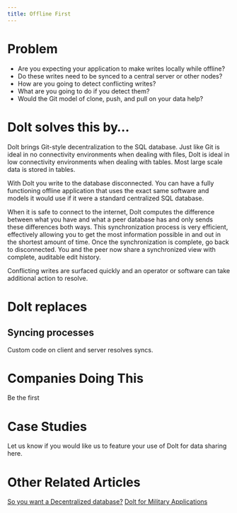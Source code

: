 ```yaml
---
title: Offline First
---
```


# Problem

* Are you expecting your application to make writes locally while offline?
* Do these writes need to be synced to a central server or other nodes?
* How are you going to detect conflicting writes?
* What are you going to do if you detect them?
* Would the Git model of clone, push, and pull on your data help?

# Dolt solves this by…

Dolt brings Git-style decentralization to the SQL database. Just like Git is ideal in no connectivity environments when dealing with files, Dolt is ideal in low connectivity environments when dealing with tables. Most large scale data is stored in tables.

With Dolt you write to the database disconnected. You can have a fully functioning offline application that uses the exact same software and models it would use if it were a standard centralized SQL database.

When it is safe to connect to the internet, Dolt computes the difference between what you have and what a peer database has and only sends these differences both ways. This synchronization process is very efficient, effectively allowing you to get the most information possible in and out in the shortest amount of time. Once the synchronization is complete, go back to disconnected. You and the peer now share a synchronized view with complete, auditable edit history.

Conflicting writes are surfaced quickly and an operator or software can take additional action to resolve.

# Dolt replaces

## Syncing processes

Custom code on client and server resolves syncs.

# Companies Doing This

Be the first

# Case Studies

Let us know if you would like us to feature your use of Dolt for data sharing here.

# Other Related Articles

[So you want a Decentralized database?](https://www.dolthub.com/blog/2022-05-27-decentralized-database/)
[Dolt for Military Applications](https://www.dolthub.com/blog/2022-03-07-dolt-military/)